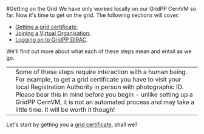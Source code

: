 #Getting on the Grid
We have only worked locally on our GridPP CernVM so far.
Now it's time to get on the grid.
The following sections will cover:

* [Getting a grid certificate](grid-certificate.md);
* [Joining a Virtual Organisation](joining-a-vo.md);
* [Logging on to GridPP DIRAC](dirac-first-steps.md).

We'll find out more about what each of these steps
mean and entail as we go.

<table>
<tr>
<td align='center'><i class="fa fa-warning" style='font-size:3em'></i></td>
<td>
Some of these steps require interaction with a human being.
For example, to get a grid certificate you have to visit
your local Registration Authority in person with
photographic ID.
Please bear this in mind before you begin - unlike
setting up a GridPP CernVM, it is not an automated
process and may take a little time.
It will be worth it though!
</td>
</tr>
</table>

Let's start by getting you a
[grid certificate](grid-certificate.html),
shall we? 
